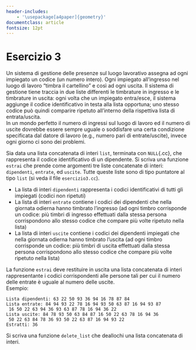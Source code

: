 ```yaml
---
header-includes:
    - '\usepackage[a4paper]{geometry}'
documentclass: article
fontsize: 12pt
---
```


# Esercizio 3

Un sistema di gestione delle presenze sul luogo lavorativo assegna ad ogni impiegato un codice (un numero intero). Ogni impiegato all’ingresso nel luogo di lavoro “timbra il cartellino” e così ad ogni uscita. Il sistema di gestione tiene traccia in due liste differenti le timbrature in ingresso e le timbrature in uscita: ogni volta che un impiegato entra/esce, il sistema aggiunge il codice identificativo in testa alla lista opportuna; uno stesso codice può quindi comparire ripetuto all’interno della rispettiva lista di entrata/uscita.  
In un mondo perfetto il numero di ingressi sul luogo di lavoro ed il numero di uscite dovrebbe essere sempre uguale o soddisfare una certa condizione specificata dal datore di lavoro (e.g., numero pari di entrate/uscite), invece ogni giorno ci sono dei problemi.

Sia data una lista concatenata di interi `list`, terminata con `NULL`{.cc}, che rappresenta il codice identificativo di un dipendente. Si scriva una funzione `estrai` che prende come argomenti tre liste concatenate di interi: `dipendenti`, `entrate`, ed `uscite`. Tutte queste liste sono di tipo puntatore al tipo `list` (si veda il file `esercizio3.cc`).

- La lista di interi `dipendenti` rappresenta i codici identificativi di tutti gli impiegati (codici non ripetuti)
- La lista di interi `entrate` contiene i codici dei dipendenti che nella giornata odierna hanno timbrato l’ingresso (ad ogni timbro corrisponde un codice: più timbri di ingresso effettuati dalla stessa persona corrispondono allo stesso codice che compare più volte ripetuto nella lista)
- La lista di interi `uscite` contiene i codici dei dipendenti impiegati che nella giornata odierna hanno timbrato l’uscita (ad ogni timbro corrisponde un codice: più timbri di uscita effettuati dalla stessa persona corrispondono allo stesso codice che compare più volte ripetuto nella lista)

La funzione `estrai` deve restituire in uscita una lista concatenata di interi rappresentante i codici corrispondenti alle persone tali per cui il numero delle entrate è uguale al numero delle uscite.  
Esempio:

```
Lista dipendenti: 63 22 50 93 36 94 16 78 87 84
Lista entrate: 84 94 93 22 78 16 94 93 50 63 87 16 94 93 87
 16 50 22 63 94 36 93 63 87 78 16 94 36 22
Lista uscite: 84 78 93 50 63 84 87 16 50 22 63 78 16 94 36
 50 22 63 84 78 36 93 50 22 63 87 16 94 93 22
Estratti: 36
```

Si scriva una funzione `delete_list` che deallochi una lista concatenata di interi.
